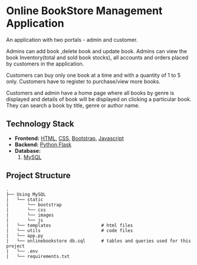 # Online BookStore Management Application
An application with two portals - admin and customer. 

Admins can add book ,delete book and update book. Admins can view the book Inventory(total and sold book stocks), all accounts and orders placed by customers in the application.

Customers can buy only one book at a time and with a quantity of 1 to 5 only. Customers have to register to purchase/view more books.

Customers and admin have a home page where all books by genre is displayed and details of book will be displayed on clicking a particular book.
They can search a book by title, genre or author name.



 
## Technology Stack
* **Frontend:** [HTML](https://html.com/), [CSS](https://developer.mozilla.org/en-US/docs/Web/CSS), [Bootstrap](https://getbootstrap.com/), [Javascript](https://developer.mozilla.org/en-US/docs/Web/JavaScript)
* **Backend:** [Python Flask](https://flask.palletsprojects.com/en/2.0.x/)
* **Database:** 
  1. [MySQL](https://www.mysql.com/) 


## Project Structure
    .
    ├── Using MySQL
    |   └── static
    |       └── bootstrap
    |       └── css
    |       └── images
    |       └── js 
    |   └── templates                   # html files 
    |   └── utils                       # code files
    |   └── app.py              
    |   └── onlinebookstore db.sql      # tables and queries used for this project
    |   └── .env
    |   └── requirements.txt
   

